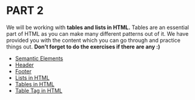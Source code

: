 # PART 2

We will be working with **tables and lists in HTML.** Tables are an essential part of HTML as you can make many different patterns out of it. We have provided you with the content which you can go through and practice things out. **Don’t forget to do the exercises if there are any :)**

   <ul>
   <li>  <a href="https://www.w3schools.com/html/html5_semantic_elements.asp"> Semantic Elements  </a>  </li>
    <li>  <a href="https://www.w3schools.com/tags/tag_header.asp"> Header </a>  </li>
    <li>  <a href="https://www.w3schools.com/TAGs/tag_footer.asp">Footer </a>  </li>
        <li>  <a href="https://www.w3schools.com/html/html_lists.asp">Lists in HTML</a>  </li>
           <li>  <a href="https://www.w3schools.com/html/html_tables.asp">Tables in HTML </a>  </li>
           <li>  <a href="https://www.w3schools.com/tags/tag_table.asp">Table Tag in HTML </a>  </li>
  </ul>

